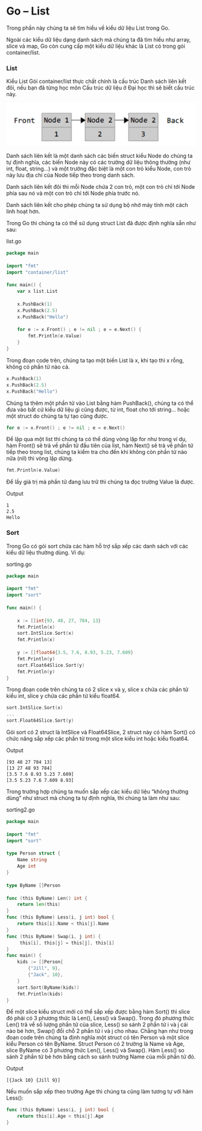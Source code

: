 # Go – List
Trong phần này chúng ta sẽ tìm hiểu về kiểu dữ liệu List trong Go.

Ngoài các kiểu dữ liệu dạng danh sách mà chúng ta đã tìm hiểu như array, slice và map, Go còn cung cấp một kiểu dữ liệu khác là List có trong gói container/list.

### List

Kiểu List Gói container/list thực chất chính là cấu trúc Danh sách liên kết đôi, nếu bạn đã từng học môn Cấu trúc dữ liệu ở Đại học thì sẽ biết cấu trúc này.

![](../capture2.png)

Danh sách liên kết là một danh sách các biến struct kiểu Node do chúng ta tự định nghĩa, các biến Node này có các trường dữ liệu thông thường (như int, float, string...) và một trường đặc biệt là một con trỏ kiểu Node, con trỏ này lưu địa chỉ của Node tiếp theo trong danh sách.

Danh sách liên kết đôi thì mỗi Node chứa 2 con trỏ, một con trỏ chỉ tới Node phía sau nó và một con trỏ chỉ tới Node phía trước nó.

Danh sách liên kết cho phép chúng ta sử dụng bộ nhớ máy tính một cách linh hoạt hơn.

Trong Go thì chúng ta có thể sử dụng struct List đã được định nghĩa sẵn như sau:

list.go
```go
package main
 
import "fmt"
import "container/list"
 
func main() {
    var x list.List
  
    x.PushBack(1)
    x.PushBack(2.5)
    x.PushBack("Hello")
 
    for e := x.Front() ; e != nil ; e = e.Next() {
        fmt.Println(e.Value)
    }
}
```
Trong đoạn code trên, chúng ta tạo một biến List là x, khi tạo thì x rỗng, không có phần tử nào cả.
```go
x.PushBack(1)
x.PushBack(2.5)
x.PushBack("Hello")
```
Chúng ta thêm một phần tử vào List bằng hàm PushBack(), chúng ta có thể đưa vào bất cứ kiểu dữ liệu gì cũng được, từ int, float cho tới string... hoặc một struct do chúng ta tự tạo cũng được.

```go
for e := x.Front() ; e != nil ; e = e.Next() 
```
Để lặp qua một list thì chúng ta có thể dùng vòng lặp for như trong ví dụ, hàm Front() sẽ trả về phần tử đầu tiên của list, hàm Next() sẽ trả về phần tử tiếp theo trong list, chúng ta kiểm tra cho đến khi không còn phần tử nào nữa (nil) thì vòng lặp dừng.

```go
fmt.Println(e.Value)
```
Để lấy giá trị mà phần tử đang lưu trữ thì chúng ta đọc trường Value là được.

Output
```
1
2.5
Hello
```

### Sort

Trong Go có gói sort chứa các hàm hỗ trợ sắp xếp các danh sách với các kiểu dữ liệu thường dùng. Ví dụ:

sorting.go
```go
package main
 
import "fmt"
import "sort"
 
func main() {
 
    x := []int{93, 48, 27, 784, 13}
    fmt.Println(x)
    sort.IntSlice.Sort(x)
    fmt.Println(x)
  
    y := []float64{3.5, 7.6, 8.93, 5.23, 7.609}
    fmt.Println(y)
    sort.Float64Slice.Sort(y)
    fmt.Println(y)
}
```
Trong đoạn code trên chúng ta có 2 slice x và y, slice x chứa các phần tử kiểu int, slice y chứa các phần tử kiểu float64.

```go
sort.IntSlice.Sort(x)
...
sort.Float64Slice.Sort(y)
```
Gói sort có 2 struct là IntSlice và Float64Slice, 2 struct này có hàm Sort()  có chức năng sắp xếp các phần tử trong một slice kiểu int hoặc kiểu float64.

Output
```
[93 48 27 784 13]
[13 27 48 93 784]
[3.5 7.6 8.93 5.23 7.609]
[3.5 5.23 7.6 7.609 8.93]
```
Trong trường hợp chúng ta muốn sắp xếp các kiểu dữ liệu “không thường dùng” như struct mà chúng ta tự định nghĩa, thì chúng ta làm như sau:

sorting2.go
```go
package main
 
import "fmt"
import "sort"
 
type Person struct {
    Name string
    Age int
}
 
type ByName []Person
 
func (this ByName) Len() int {
    return len(this)
}
func (this ByName) Less(i, j int) bool {
    return this[i].Name < this[j].Name
}
func (this ByName) Swap(i, j int) {
     this[i], this[j] = this[j], this[i]
}
func main() {
    kids := []Person{
        {"Jill", 9},
        {"Jack", 10},
    }
    sort.Sort(ByName(kids))
    fmt.Println(kids)
}
```
Để một slice kiểu struct mới có thể sắp xếp được bằng hàm Sort() thì slice đó phải có 3 phương thức là Len(), Less() và Swap(). Trong đó phương thức Len() trả vể số lượng phần tử của slice, Less() so sánh 2 phần tử i và j cái nào bé hơn, Swap() đổi chỗ 2 phần tử i và j cho nhau. Chẳng hạn như trong đoạn code trên chúng ta định nghĩa một struct có tên Person và một slice kiểu Person có tên ByName. Struct Person có 2 trường là Name và Age, slice ByName có 3 phương thức Len(), Less() và Swap(). Hàm Less() so sánh 2 phần tử bé hơn bằng cách so sánh trường Name của mỗi phần tử đó.

Output
```
[{Jack 10} {Jill 9}]
```
Nếu muốn sắp xếp theo trường Age thì chúng ta cũng làm tương tự với hàm Less():
```go
func (this ByName) Less(i, j int) bool {
    return this[i].Age < this[j].Age
}
```